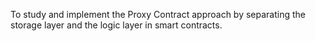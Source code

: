 
To study and implement the Proxy Contract approach by separating the storage layer and the logic layer in smart contracts.